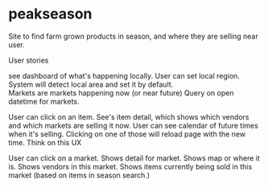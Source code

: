 peakseason
==========

Site to find farm grown products in season, and where they are selling near user.

User stories

see dashboard of what's happening locally.  User can set local region.  System will detect local area and set it by default.  
Markets are markets happening now (or near future)  Query on open datetime for markets.  

User can click on an item.
See's item detail, which shows which vendors and which markets are selling it now.  User can see calendar of future times when it's selling.  Clicking on one of those will reload page with the new time.  Think on this UX

User can click on a market.
Shows detail for market.  Shows map or where it is.  Shows vendors in this market.  Shows items currently being sold in this market (based on items in season search.)

